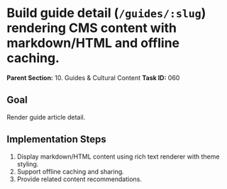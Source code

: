 # Build guide detail (`/guides/:slug`) rendering CMS content with markdown/HTML and offline caching.

**Parent Section:** 10. Guides & Cultural Content
**Task ID:** 060

## Goal
Render guide article detail.

## Implementation Steps
1. Display markdown/HTML content using rich text renderer with theme styling.
2. Support offline caching and sharing.
3. Provide related content recommendations.
